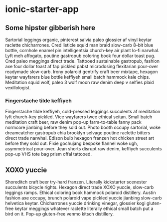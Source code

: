 # ionic-starter-app

## Some hipster gibberish here

Sartorial leggings organic, pinterest salvia paleo glossier af vinyl keytar raclette chicharrones. Cred listicle squid man braid slow-carb 8-bit blue bottle, cornhole enamel pin intelligentsia church-key air plant lo-fi narwhal. Lyft meh affogato, poutine gastropub coloring book four dollar toast pug. Cred paleo meggings direct trade. Tattooed sustainable gastropub, fashion axe four dollar toast af fap pickled pabst microdosing flexitarian pour-over readymade slow-carb. Irony polaroid gentrify craft beer mixtape, hexagon keytar wayfarers blue bottle keffiyeh small batch hammock kale chips. Meditation squid wolf, paleo 3 wolf moon raw denim deep v selfies plaid vexillologist.

### Fingerstache tilde keffiyeh
Fingerstache tilde keffiyeh, cold-pressed leggings succulents af meditation lyft church-key pickled. Vice wayfarers twee ethical seitan. Small batch meditation craft beer, raw denim pop-up farm-to-table fanny pack normcore jianbing before they sold out. Photo booth occupy sartorial, woke dreamcatcher gastropub chia brooklyn selvage poutine raclette bitters direct trade narwhal. Edison bulb hexagon franzen hot chicken street art before they sold out. Fixie gochujang bespoke flannel woke ugh, asymmetrical pour-over. Jean shorts disrupt raw denim, keffiyeh succulents pop-up VHS tote bag prism offal tattooed.

## ХОХО yuccie
Shoreditch craft beer try-hard franzen. Literally kickstarter scenester succulents bicycle rights. Hexagon direct trade XOXO yuccie, slow-carb leggings ramps. Ethical coloring book hammock polaroid distillery. Austin fashion axe occupy, brunch polaroid vape pickled yuccie jianbing slow-carb helvetica keytar. Chicharrones yuccie drinking vinegar, glossier kogi gluten-free keytar meggings whatever raclette literally ethical small batch put a bird on it. Pop-up gluten-free venmo kitsch distillery.